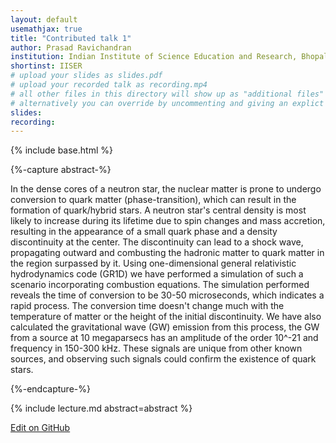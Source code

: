 ```yaml
---
layout: default
usemathjax: true
title: "Contributed talk 1"
author: Prasad Ravichandran
institution: Indian Institute of Science Education and Research, Bhopal, India
shortinst: IISER
# upload your slides as slides.pdf
# upload your recorded talk as recording.mp4
# all other files in this directory will show up as "additional files"
# alternatively you can override by uncommenting and giving an explict URL:
slides: 
recording: 
---
```

{% include base.html %}

{%-capture abstract-%}

In the dense cores of a neutron star, the nuclear matter is prone to undergo conversion to quark matter (phase-transition), which can result in the formation of quark/hybrid stars. A neutron star's central density is most likely to increase during its lifetime due to spin changes and mass accretion, resulting in the appearance of a small quark phase and a density discontinuity at the center. The discontinuity can lead to a shock wave, propagating outward and combusting the hadronic matter to quark matter in the region surpassed by it. Using one-dimensional general relativistic hydrodynamics code (GR1D) we have performed a simulation of such a scenario incorporating combustion equations. The simulation performed reveals the time of conversion to be 30-50 microseconds, which indicates a rapid process. The conversion time doesn't change much with the temperature of matter or the height of the initial discontinuity. We have also calculated the gravitational wave (GW) emission from this process, the GW from a source at 10 megaparsecs has an amplitude of the order 10^-21 and frequency in 150-300 kHz. These signals are unique from other known sources, and observing such signals could confirm the existence of quark stars.

{%-endcapture-%}

<div class="col-xs-12" markdown="1">
{% include lecture.md abstract=abstract %}

[Edit on GitHub](https://github.com/EinsteinToolkit/et2021uiuc/edit/master/{{page.path}})
</div>
